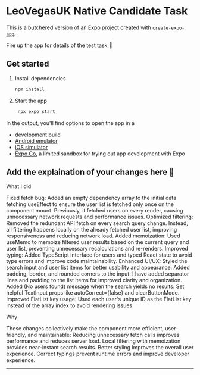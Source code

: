 # LeoVegasUK Native Candidate Task

This is a butchered version of an [Expo](https://expo.dev) project created with [`create-expo-app`](https://www.npmjs.com/package/create-expo-app).

Fire up the app for details of the test task 🦁

## Get started

1. Install dependencies

   ```bash
   npm install
   ```

2. Start the app

   ```bash
    npx expo start
   ```

In the output, you'll find options to open the app in a

- [development build](https://docs.expo.dev/develop/development-builds/introduction/)
- [Android emulator](https://docs.expo.dev/workflow/android-studio-emulator/)
- [iOS simulator](https://docs.expo.dev/workflow/ios-simulator/)
- [Expo Go](https://expo.dev/go), a limited sandbox for trying out app development with Expo

## Add the explaination of your changes here 🦁

What I did

Fixed fetch bug:
Added an empty dependency array to the initial data fetching useEffect to ensure the user list is fetched only once on the component mount. Previously, it fetched users on every render, causing unnecessary network requests and performance issues.
Optimized filtering:
Removed the redundant API fetch on every search query change. Instead, all filtering happens locally on the already fetched user list, improving responsiveness and reducing network load.
Added memoization:
Used useMemo to memoize filtered user results based on the current query and user list, preventing unnecessary recalculations and re-renders.
Improved typing:
Added TypeScript interface for users and typed React state to avoid type errors and improve code maintainability.
Enhanced UI/UX:
Styled the search input and user list items for better usability and appearance:
Added padding, border, and rounded corners to the input.
I have added separator lines and padding to the list items for improved clarity and organization.
Added (No users found) message when the search yields no results.
Set helpful TextInput props like autoCorrect={false} and clearButtonMode.
Improved FlatList key usage:
Used each user's unique ID as the FlatList key instead of the array index to avoid rendering issues.

Why

These changes collectively make the component more efficient, user-friendly, and maintainable:
Reducing unnecessary fetch calls improves performance and reduces server load.
Local filtering with memoization provides near-instant search results.
Better styling improves the overall user experience.
Correct typings prevent runtime errors and improve developer experience.

---
